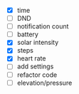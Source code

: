 - [x] time
- [ ] DND
- [ ] notification count
- [ ] battery
- [x] solar intensity
- [x] steps
- [x] heart rate
- [ ] add settings
- [ ] refactor code
- [ ] elevation/pressure
